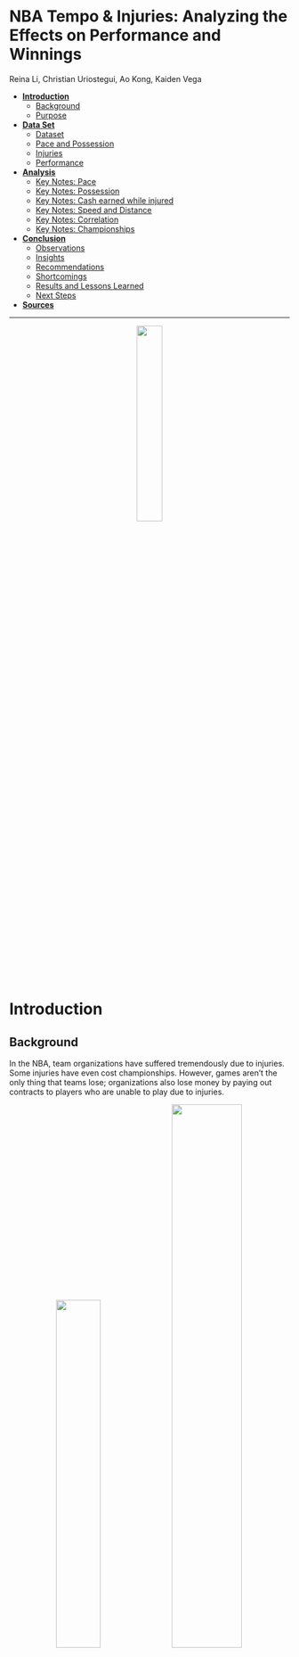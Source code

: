 NBA Tempo & Injuries: Analyzing the Effects on Performance and Winnings
================
Reina Li, Christian Uriostegui, Ao Kong, Kaiden Vega

-   [**Introduction**](#introduction)
    -   [Background](#background)
    -   [Purpose](#purpose)
-   [**Data Set**](#data-set)
    -   [Dataset](#dataset)
    -   [Pace and Possession](#pace-and-possession)
    -   [Injuries](#injuries)
    -   [Performance](#performance)
-   [**Analysis**](#analysis)
    -   [Key Notes: Pace](#key-notes-pace)
    -   [Key Notes: Possession](#key-notes-possession)
    -   [Key Notes: Cash earned while
        injured](#key-notes-cash-earned-while-injured)
    -   [Key Notes: Speed and Distance](#key-notes-speed-and-distance)
    -   [Key Notes: Correlation](#key-notes-correlation)
    -   [Key Notes: Championships](#key-notes-championships)
-   [**Conclusion**](#conclusion)
    -   [Observations](#observations)
    -   [Insights](#insights)
    -   [Recommendations](#recommendations)
    -   [Shortcomings](#shortcomings)
    -   [Results and Lessons Learned](#results-and-lessons-learned)
    -   [Next Steps](#next-steps)
-   [**Sources**](#sources)

------------------------------------------------------------------------

<center>

<img src="nbalogo.PNG?raw=true" style="width:30.0%" />

</center>

# **Introduction**

## Background

In the NBA, team organizations have suffered tremendously due to
injuries. Some injuries have even cost championships. However, games
aren’t the only thing that teams lose; organizations also lose money by
paying out contracts to players who are unable to play due to injuries.

<center>

<img src="nbahurt1.PNG?raw=true" style="width:40.0%" />
<img src="nbahurt2.PNG?raw=true" style="width:50.0%" />

</center>

------------------------------------------------------------------------

## Purpose

<center>

<img src="nbacommissioner.PNG?raw=true" style="width:20.0%" />

</center>

**Client**: Adam Silver, Commissioner of the National Basketball
Association (2014-present)

-   Identify trends of different game statistics:
    -   pace
    -   possessions
    -   speed
    -   distance
    -   number of games missed due to injuries
    -   number of injured players
    -   cash earned while injured
    -   playstyles
-   explore patterns/relationships between tempo, injuries, and winnings
-   provide recommendations on how the NBA can reduce injuries overall
    and save money on injured players’ contracts

------------------------------------------------------------------------

# **Data Set**

## Dataset

-   30 NBA teams
-   playstyles (seasons 2015-16 to 2021-21)
-   speed and distance (seasons 2013-14 to 2020-21)
-   pace and possessions (seasons 1996-97 to 2020-21)
-   injuries and money earned while injured (seasons 2016-17 to 2021-21)
-   season performance

------------------------------------------------------------------------

## Pace and Possession

-   **pace** = (possessions/minutes) \* 40

-   **possession** : the action of a player getting the ball and the
    play ends in a field goal/free throw made, opponent rebound, or a
    turnover

-   examine trends between pace and possession over time

-   find a potential correlation between pace and possession

------------------------------------------------------------------------

## Injuries

-   teams with highest injuries
-   financial losses due to injuries (league paying injured players with
    a contract who do not play)
-   examine a potential correlation between tempo and injuries

------------------------------------------------------------------------

## Performance

-   examine the performance of teams that have made it to the playoff
    finals within our time frame
-   find out if there is a correlation between:
    -   tempo and performance
    -   injuries and performance

------------------------------------------------------------------------

# **Analysis**

![](NBA_Tempo_and_Injuries_files/figure-gfm/unnamed-chunk-5-1.png)<!-- -->

The pace by teams is visualized above. Each of the colored dashed lines
represents the pace for each team for seasons 1996-97 to 2020-21. The
black solid line represents the average pace of all teams for each
season.

From the visualization, we see an increase in pace for NBA team over
time.

![](NBA_Tempo_and_Injuries_files/figure-gfm/unnamed-chunk-6-1.png)<!-- -->

To further support the previous visualization, the evolution of team
pace from seasons 1996 to 2020 is visualized above. As mentioned
earlier, we see an increase in pace for NBA team over time.

![](NBA_Tempo_and_Injuries_files/figure-gfm/unnamed-chunk-7-1.png)<!-- -->

Let’s take a closer look at the pace by teams. Each of the colored
dashed lines is the pace for each team over the years. The dashed black
line represents the average pace for each season, and is the same in
each facet. The solid black line represents the average pace for each
team, and is different in each facet.

From the visualization, we can see that every team has seen an increase
in pace. Also, all teams in the 2020 season have a pace greater than
their team average pace.

------------------------------------------------------------------------

## Key Notes: Pace

-   a steady increase in the league over time
-   apparent in every single NBA team
-   all teams in the 2020 season have a pace greater than their team
    average pace

------------------------------------------------------------------------

![](NBA_Tempo_and_Injuries_files/figure-gfm/unnamed-chunk-8-1.png)<!-- -->

The possessions by teams is visualized above. Each of the colored dashed
lines represents the possessions for each team for seasons 1996-97 to
2020-21. The black solid line represents the average possessions of all
teams for each season.

From the visualization, we see two big dips in 1998 and 2011. The reason
for the dips in 1998 and 2011 is because the games were cut short due to
boycotts and negotiations for contracts. We also observe lower
possessions for 2019 and 2020. That may be due to COVID-19, since they
played less games. Without the big drops in 1998 and 2011, and in 2019
and 2020, we can see a small increase in possessions.

![](NBA_Tempo_and_Injuries_files/figure-gfm/unnamed-chunk-9-1.png)<!-- -->

In this visualization, we see the evolution of possessions from seasons
1996 to 2018. We didn’t include 2019 and 2020 in this visualization
because there were decreases due to fewer games played due to COVID-19.
As mentioned earlier, we see an overall increase in possessions for NBA
teams.

![](NBA_Tempo_and_Injuries_files/figure-gfm/unnamed-chunk-10-1.png)<!-- -->

Here we have a data visualization of the possessions by teams. Each of
the colored dashed lines is the possessions for each team over the
years. The dashed black line represents the average possessions for each
season, and is the same in each facet. The solid black line represents
the average possessions for each team, and is different in each facet.

------------------------------------------------------------------------

## Key Notes: Possession

-   a steady increase over time
-   dips observed
    -   1998 and 2011- contract negotiations
    -   2019 and 2020- less games played due to COVID-19

------------------------------------------------------------------------

![](slide22.PNG?raw=true)

This visualization created using Tableau, shows the playstyles ranked
from seasons 2015 to 2020. We see that the playstyles: spot up, ball
handler, transition, and cut are ranked highly and their ranks did not
change much. We can see that the dynamic playstyles are becoming more
popular than non-dynamic playstyles, such as post up, isolation, roll
man, and putbacks.

![](NBA_Tempo_and_Injuries_files/figure-gfm/unnamed-chunk-13-1.png)<!-- -->

This is a side-by-side box-and-whisker plot, or a box plot of the cash
earned while injured by teams for seasons 2016-17 to 2020-21. Each of
the box plots contains 5 important values: the minimum, first quartile,
median or second quartile, third quartile, and maximum. The rectangle
displays the interquartile range (IQR), and lone points are outliers.

From this visualization, we can see that Brooklyn Nets has the highest
median cash earned while injured. This may be because more injuries
caused more money to be lost. Brooklyn Nets also has a very large
outlier. We also observe that Detroit Pistons has the lowest median cash
earned while injured. This may be because the team didn’t lose as much
money as other teams because they had less injuries. We can also see
that Golden State Warriors has the biggest IQR, and Utah Jazz has the
smallest IQR. It seems like teams are losing a lot of money because of
injuries.

![](NBA_Tempo_and_Injuries_files/figure-gfm/unnamed-chunk-14-1.png)<!-- -->

The cash earned while injured by teams is visualized above. Each of the
colored dashed lines represents the cash earned while injured for each
team for seasons 2016-17 to 2020-21. The black solid line represents the
average cash earned while injured of all teams for each season.

From the visualization, we see an increase in cash earned while injured
over time.

![](NBA_Tempo_and_Injuries_files/figure-gfm/unnamed-chunk-15-1.png)<!-- -->

Now, let’s take a closer look at the cash earned while injured by teams.
Each of the colored dashed lines is the cash earned while injured for
each team over the years. The dashed black line represents the average
cash earned while injured for each season, and is the same in each
facet. The solid black line represents the average cash earned while
injured for each team, and is different in each facet.

From the visualization, we can see that even though it is not apparent
for every team, some teams, like Brooklyn Nets and Golden State
Warriors, see an increase in cash earned while injured.

------------------------------------------------------------------------

## Key Notes: Cash earned while injured

-   an increase in average cash earned while injured
-   Brooklyn Nets have the highest median cash earned while injured
-   Detroit Pistons have the lowest median cash earned while injured
-   teams are losing a lot of money because of injuries

------------------------------------------------------------------------

![](NBA_Tempo_and_Injuries_files/figure-gfm/unnamed-chunk-18-1.png)<!-- -->

The average speed by teams is visualized above. Each of the colored
dashed lines represents the average speed for each team for seasons
2016-17 to 2020-21. The black solid line represents the average speed of
all teams for each season.

From the visualization, we see the average speed of Cleveland Cavaliers
dropped in 2018 and 2019. That may be because NBA tracked one player who
only played one game, and that player’s speed made the team’s average
drop. Also, speed is not tracked for every game and every player, so
team averages will be skewed. Though not big, we do see a slight
increase in average speed over time.

![](NBA_Tempo_and_Injuries_files/figure-gfm/unnamed-chunk-21-1.png)<!-- -->

The average distance by teams is visualized above. Each of the colored
dashed lines represents the average distance for each team for seasons
2016-17 to 2020-21. The black solid line represents the average speed of
all teams for each season.

From the visualization, we can see a slight increase in average distance
by teams over time. Also, distance is not tracked for every game and
every player, so team averages will be skewed.

------------------------------------------------------------------------

## Key Notes: Speed and Distance

-   players have more mileage
-   the distance in games have increased
    -   speed and distance is missing for some players and games
    -   numbers can be skewed because of players that have played small
        minutes
-   comparing 2013 to 2020, speed is higher in 2020
    -   peaked in 2017, though downtrending, it looks likt it’s making
        its way back up

------------------------------------------------------------------------

![](NBA_Tempo_and_Injuries_files/figure-gfm/unnamed-chunk-23-1.png)<!-- -->

The visualization above is a pair plot. The variable names are displayed
on the outer edges of the matrix. The scatter plot in the lower triangle
shows the relationship between two variables. In the scatter plot, we
have a loess smoother to help us see the relationship between two
variables and foresee trends. The boxes along the diagonal display the
density plot for each variable. A density plot helps us visualize the
distribution of the data. The boxes in the upper right corner display
the Pearson correlation coefficient between two variables. The Pearson
correlation, or r, gives us the magnitude and direction of the linear
relationship between two variables and has a value between -1 and +1.
The higher the absolute value of r, the stronger the correlation. -1
signifies a perfect negative linear correlation. 0 signifies no linear
relationship between the two variables. +1 signifies a perfect positive
linear correlation. There are other types of correlation; however, they
were not used: Spearman and Kendall.

Looking at the scatter plot and loess smoother, the number of games
missed and earned while injured displays a clear positive relationship.
There is also a clear positive relationship between the number of
injured players and number of games missed. There is a slight positive
linear relationship between pace and number of injured players, pace and
earned while injured, pace and average distance, possessions and average
speed, and number of injured players and earned while injured.

Looking at the density plot for possessions, we observe two peaks, which
means it is bimodal. This may be caused by looking at all the teams and
all the seasons at once. For number of games missed and earned while
injured, it looks like they are right skewed, which means that the mean
is greater than the median. For average speed, it looks like it is left
skewed, which means that the mean is less than the median.

![](NBA_Tempo_and_Injuries_files/figure-gfm/unnamed-chunk-24-1.png)<!-- -->

Here, we have a correlogram, or a correlation visualization.
Specifically, this is a correlation matrix. A correlation matrix is used
to analyze the correlation between multiple variables at the same time.
It is useful to highlight the most correlated variables in a data table.
In this plot, correlation coefficients are colored according to the
value, displayed as a lower triangular matrix. Significance codes are
displayed next to the Pearson correlation to represent if the variables
are statistically significant. A p-value less than or equal to 0.05 is
statistically significant. That means that there is an attributable
cause for the two variables to be correlated, and not because of chance.

From this correlation matrix, we can see a statistically significant
linear relationship between number of injured players and pace, earned
while injured and pace, average distance and pace, average speed and
possessions, number of games missed and number of injured players,
earned while injured and number of injured players, and earned while
injured and number of games missed.

![](NBA_Tempo_and_Injuries_files/figure-gfm/unnamed-chunk-25-1.png)<!-- -->

We have a pair plot for season 2016-17. Looking at the scatter plot and
loess smoother, pace and possessions, pace and number of injured
players, number of injured players and number of games missed, and
number of games missed and earned while injured have a clear positive
linear relationship. Looking at the density plot, the distribution of
average distance seems to be right skewed.

![](NBA_Tempo_and_Injuries_files/figure-gfm/unnamed-chunk-26-1.png)<!-- -->

From this correlation matrix, we can see a statistically significant
linear relationship between possessions and pace, number of injured
players and pace, number of games missed and number of injured players,
and earned while injured and number of games missed.

![](NBA_Tempo_and_Injuries_files/figure-gfm/unnamed-chunk-27-1.png)<!-- -->

Here, we have a pair plot for season 2017-18. Looking at the scatter
plot and loess smoother, pace and possessions, number of injured players
and number of games missed, number of injured players and earned while
injured, and number of games missed and earned while injured have a
clear positive linear relationship.

![](NBA_Tempo_and_Injuries_files/figure-gfm/unnamed-chunk-28-1.png)<!-- -->

From this correlation matrix, we can see a statistically significant
linear relationship between possessions and pace, number of games missed
and number of injured players, earned while injured and number of
injured players, and earned while injured and number of games missed.

![](NBA_Tempo_and_Injuries_files/figure-gfm/unnamed-chunk-29-1.png)<!-- -->

Here, we have a pair plot for season 2018-19. Looking at the scatter
plot and loess smoother, pace and possessions, pace and average speed,
number of injured players and number of games missed, number of injured
players and earned while injured, and number of games missed and earned
while injured have a clear positive linear relationship.

![](NBA_Tempo_and_Injuries_files/figure-gfm/unnamed-chunk-30-1.png)<!-- -->

From this correlation matrix, we can see a statistically significant
linear relationship between possessions and pace, average speed and
pace, number of games missed and number of injured players, earned while
injured and number of injured players, and earned while injured and
number of games missed.

![](NBA_Tempo_and_Injuries_files/figure-gfm/unnamed-chunk-31-1.png)<!-- -->

Here, we have a pair plot for season 2019-20. Looking at the scatter
plot and loess smoother, number of injured players and number of games
missed, number of games missed and earned while injured, and average
speed and average distance have a clear positive linear relationship.

![](NBA_Tempo_and_Injuries_files/figure-gfm/unnamed-chunk-32-1.png)<!-- -->

From this correlation matrix, we can see a statistically significant
linear relationship between number of games missed and number of injured
players, earned while injured and number of games missed, and average
distance and average speed.

![](NBA_Tempo_and_Injuries_files/figure-gfm/unnamed-chunk-33-1.png)<!-- -->

Here, we have a pair plot for season 2020-21. Looking at the scatter
plot and loess smoother, pace and possessions, pace and average speed,
and number of games missed and earned while injured have a clear
positive linear relationship. Possessions and number of injured, number
of injured players and average speed, and number of injured players and
average distance have a clear negative linear relationship.

![](NBA_Tempo_and_Injuries_files/figure-gfm/unnamed-chunk-34-1.png)<!-- -->

From this correlation matrix, we can see a statistically significant
linear relationship between possessions and pace, average speed and
pace, number of injured players and possessions, average speed and
number of injured players, average distance and number of injured
players, and earned while injured and number of games missed.

------------------------------------------------------------------------

## Key Notes: Correlation

-   **number of games missed** and **earned while injured** have a
    ***strong*** positive linear relationship
-   **pace** and **possessions** have a positive linear relationship
-   **number of games missed** and **number of injured players** have a
    positive linear relationship
-   **earned while injured** and **number of injured players** have a
    positive linear relationship

------------------------------------------------------------------------

![](slide43.PNG?raw=true)

From this visualization that was created using Tableau, we can see that
the higher the pace, the more likely the team wins the championship. We
can see that from 2017 to 2020, all the teams with higher pace won the
championship, except in 2016, where the team with lower pace won.

![](slide44.PNG?raw=true)

Similarly in this visualization, we can see that the fewer number of
games missed due to injuries, the more likely the team wins the
championship. We can see that from 2016 to 2019, all the teams with less
games missed won the championship, except in 2020, where the team with
more games missed won. That might be because Miami Heat’s pace was less
than Los Angeles Lakers.

------------------------------------------------------------------------

## Key Notes: Championships

-   champions seem to either have a faster pace or less injuries
-   **insight**: the higher the pace, the more likely the team wins the
    championship
-   **insight**: the fewer the number of games missed, the more likely
    they win the championship
-   though not sole factor, tempo and team health plays a role in
    winning a championship

------------------------------------------------------------------------

# **Conclusion**

## Observations

-   pace, possessions, speed, distance, and cash earned while injured
    increased over time
-   high correlation between number of games missed and cash earned
    while injured
-   dynamic plays steadily became more popular as compared to
    non-dynamic plays
-   champion teams between seasons 2016-17 to 2020-21 tended to have the
    advantage in either pace or health

------------------------------------------------------------------------

## Insights

-   contract negotiations and pandemic/health concerns led to a decrease
    in team possessions in 1998, 2011, 2019, and 2020
-   the more injured players, the higher the number of games missed due
    to injuries, the more money the team loses
-   the higher the pace and the fewer the number of games missed due to
    injuries, the more likely the team wins the championship

------------------------------------------------------------------------

## Recommendations

-   healthy players = less likely to suffer from injuries
    -   pre-season physical examinations
    -   athletic coach/trainer/specialist services to maintain proper
        fitness
    -   proper stretching before going to play
    -   adequate amount of time off and breaks to rest
    -   physical therapy and post-injury treatment services
-   wear well-fitted, basketball gear and equipment

------------------------------------------------------------------------

## Shortcomings

-   some data sets are incomplete
    -   average speed and distance were not tracked for all players and
        games
    -   NBA playstyles data only goes back to season 2015-16
-   some data is skewed
-   playstyles can be utilized in different speeds
-   teams play differently during playoffs
    -   our study only looked at statistics of regular seasons

------------------------------------------------------------------------

## Results and Lessons Learned

-   generally faster paced games lead to more injuries and win towards
    the championships
-   deciding what metrics to include
-   finding ways to display the data
-   what or what not to include

------------------------------------------------------------------------

## Next Steps

-   smaller range of seasons
-   specific playstyles
-   specific teams
-   dive deeper into the data by analyzing player data

------------------------------------------------------------------------

# **Sources**

-   [NBA Advanced Stats](https://www.nba.com/stats/)
-   [spotrac \| Cumulative Season Injured List By
    Player](https://www.spotrac.com/nba/injured-reserve/)
-   [ESPN \| Data shows NBA injuries up in condensed
    season](https://www.espn.com/nba/story/_/id/31592404/data-shows-nba-injuries-condensed-season)
-   [Sportico \| NBA Playoff Injury Rash Extends Real Multi-Year Trend:
    Data
    Viz](https://www.sportico.com/leagues/basketball/2021/nba-playoffs-injuries-data-viz-1234633741/)
-   [Bleacher Report \| Inside the Psyche of an Injured NBA
    Superstar](https://bleacherreport.com/articles/1515597-inside-the-psyche-of-an-injured-nba-superstar)
-   [Fansided \| The Whiteboard: Injuries will impact NBA Playoffs more
    than
    ever](https://fansided.com/2021/05/05/whiteboard-injuries-may-determine-nba-title-race-ever/)
-   [ESPN \| NBA extends its disability insurance three more
    years](http://www.espn.com/sportsbusiness/s/2003/0311/1521986.html#:~:text=Disability%20insurance%20kicks%20in%20after,play%20in%2041%20consecutive%20games.)
-   [The Sporting News \| NBA Playoffs 2021: Brooklyn Nets suffer
    another injury setback in Game 4
    loss](https://www.sportingnews.com/in/nba/news/nba-playoffs-2021-brooklyn-nets-suffer-another-injury-setback-in-game-4-loss-kyrie-irving/z8bq0xg4db881fpyxf7rfdnqk)
-   [Hack a Stat \| Learn a Stat: Possessions and
    Pace](https://hackastat.eu/en/learn-a-stat-possessions-and-pace/#:~:text=The%20answer%20is%20no%3B%20Pace%20%28and%20possessions%29%20are,League%20Pace%20is%20around%2074%20possessions%20per%20game.)
-   [University of Rochester Medical Center \| Orthopaedics & Physical
    Performance: Sports Medicine: Basketball
    Injuries](https://www.urmc.rochester.edu/orthopaedics/sports-medicine/basketball-injuries.cfm)
